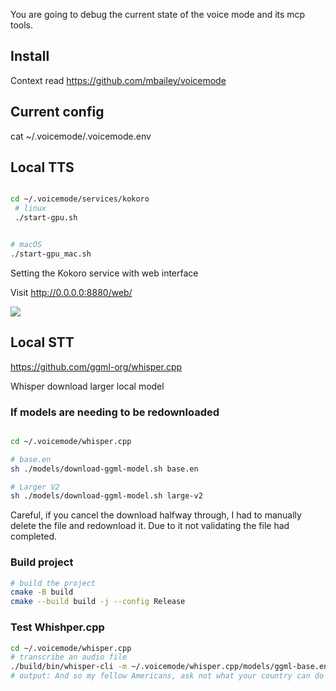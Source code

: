 
You are going to debug the current state of the voice mode and its mcp tools.

## Install

Context read https://github.com/mbailey/voicemode


## Current config
cat ~/.voicemode/.voicemode.env

## Local TTS

```bash

cd ~/.voicemode/services/kokoro
 # linux
 ./start-gpu.sh


# macOS
./start-gpu_mac.sh
```

Setting the Kokoro service with web interface

Visit http://0.0.0.0:8880/web/


![](../images/2025-08-16-test-local-kokoro.png)

## Local STT 

https://github.com/ggml-org/whisper.cpp

Whisper download larger local model

### If models are needing to be redownloaded

```bash

cd ~/.voicemode/whisper.cpp

# base.en
sh ./models/download-ggml-model.sh base.en

# Larger V2
sh ./models/download-ggml-model.sh large-v2 
```


Careful, if you cancel the download halfway through, I had to manually delete the file and redownload it. Due to it not validating the file had completed.

### Build project

```bash
# build the project
cmake -B build
cmake --build build -j --config Release

```
### Test Whishper.cpp

```bash
cd ~/.voicemode/whisper.cpp
# transcribe an audio file
./build/bin/whisper-cli -m ~/.voicemode/whisper.cpp/models/ggml-base.en.bin -f samples/jfk.wav
# output: And so my fellow Americans, ask not what your country can do for you, ask what you can do for your country.
```
